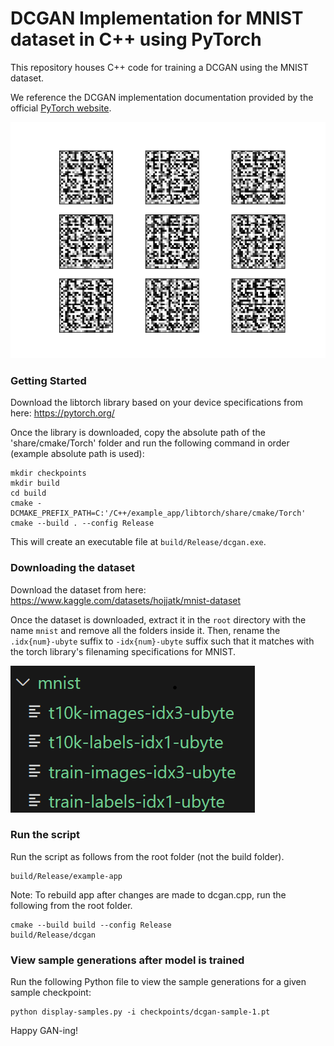 # DCGAN Implementation for MNIST dataset in C++ using PyTorch

This repository houses C++ code for training a DCGAN using the MNIST dataset.

We reference the DCGAN implementation documentation provided by the official <a href="https://pytorch.org/tutorials/advanced/cpp_frontend.html" target="_blank">PyTorch website</a>.

<img src="assets/dcgan_example.gif">

### Getting Started

Download the libtorch library based on your device specifications from here: https://pytorch.org/

Once the library is downloaded, copy the absolute path of the 'share/cmake/Torch' folder and run the following command in order (example absolute path is used):

```
mkdir checkpoints
mkdir build
cd build
cmake -DCMAKE_PREFIX_PATH=C:'/C++/example_app/libtorch/share/cmake/Torch'
cmake --build . --config Release
```

This will create an executable file at `build/Release/dcgan.exe`.

### Downloading the dataset

Download the dataset from here: https://www.kaggle.com/datasets/hojjatk/mnist-dataset

Once the dataset is downloaded, extract it in the `root` directory with the name `mnist` and remove all the folders inside it. Then, rename the `.idx{num}-ubyte` suffix to `-idx{num}-ubyte` suffix such that it matches with the torch library's filenaming specifications for MNIST.

<img src="assets/mnist.png">

### Run the script

Run the script as follows from the root folder (not the build folder).

```
build/Release/example-app
```

Note: To rebuild app after changes are made to dcgan.cpp, run the following from the root folder.

```
cmake --build build --config Release
build/Release/dcgan
```

### View sample generations after model is trained

Run the following Python file to view the sample generations for a given sample checkpoint:

```
python display-samples.py -i checkpoints/dcgan-sample-1.pt
```

Happy GAN-ing!
